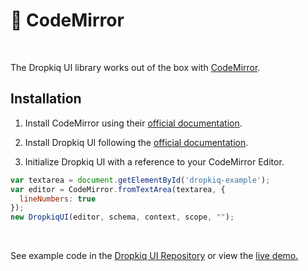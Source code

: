# 🐒 CodeMirror

&nbsp;

The Dropkiq UI library works out of the box with [CodeMirror](https://codemirror.net/).

## Installation

1. Install CodeMirror using their [official documentation](https://codemirror.net/doc/manual.html).

2. Install Dropkiq UI following the [official documentation](dropkiq-ui.md).

3. Initialize Dropkiq UI with a reference to your CodeMirror Editor.

```javascript
var textarea = document.getElementById('dropkiq-example');
var editor = CodeMirror.fromTextArea(textarea, {
  lineNumbers: true
});
new DropkiqUI(editor, schema, context, scope, "");
```

&nbsp;

See example code in the [Dropkiq UI Repository](https://github.com/akdarrah/dropkiq-ui/blob/master/demo/codemirror.html) or view the [live demo.](https://app.dropkiq.com/demos/codemirror)
